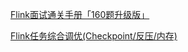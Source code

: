 [Flink面试通关手册「160题升级版」](https://mp.weixin.qq.com/s/bJKQeLt7uhFuzCSiR0hfsQ)

[Flink任务综合调优(Checkpoint/反压/内存)](https://mp.weixin.qq.com/s/klSOQU6ag7T812TAQ6DzIg)